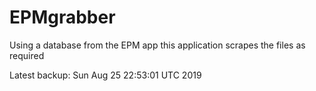 # EPMgrabber
Using a database from the EPM app this application scrapes the files as required


Latest backup: Sun Aug 25 22:53:01 UTC 2019
